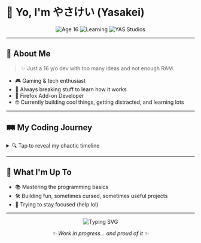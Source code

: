 # 👋 Yo, I'm やさけい (Yasakei)

<p align="center">
  <img src="https://img.shields.io/badge/🧠_Age-16-blue" alt="Age 16">
  <img src="https://img.shields.io/badge/📚_Status-Learning-brightgreen" alt="Learning">
  <img src="https://img.shields.io/badge/💻_Dev%20at-YAS_Studios-purple" alt="YAS Studios">
</p>

---

## 🚀 About Me

> ✨ Just a 16 y/o dev with too many ideas and not enough RAM.

- 🎮 Gaming & tech enthusiast
- 🔧 Always breaking stuff to learn how it works
- 🦊 Firefox Add-on Developer
- 🤓 Currently building cool things, getting distracted, and learning lots

---

## 🛤️ My Coding Journey

<details>
<summary>🔍 Tap to reveal my chaotic timeline</summary>

- 🐍 Learning **Python** (and vibing with it 🐍)
- 💻 Exploring **JavaScript** for fun projects
- ⚙️ Tinkering with random ideas at 3AM
- 🎯 Sometimes productive... most times procrastinating

</details>

---

## 🌱 What I'm Up To

- 📚 Mastering the programming basics
- 🛠️ Building fun, sometimes cursed, sometimes useful projects
- 🧠 Trying to stay focused (help lol)

---

<p align="center">
  <img src="https://readme-typing-svg.herokuapp.com?font=Fira+Code&weight=500&size=22&pause=1000&center=true&vCenter=true&width=435&lines=Always+a+WIP...;Forever+learning+%2F+breaking+%2F+building" alt="Typing SVG" />
</p>

<p align="center">
  <em>✨ Work in progress... and proud of it ✨</em>
</p>
